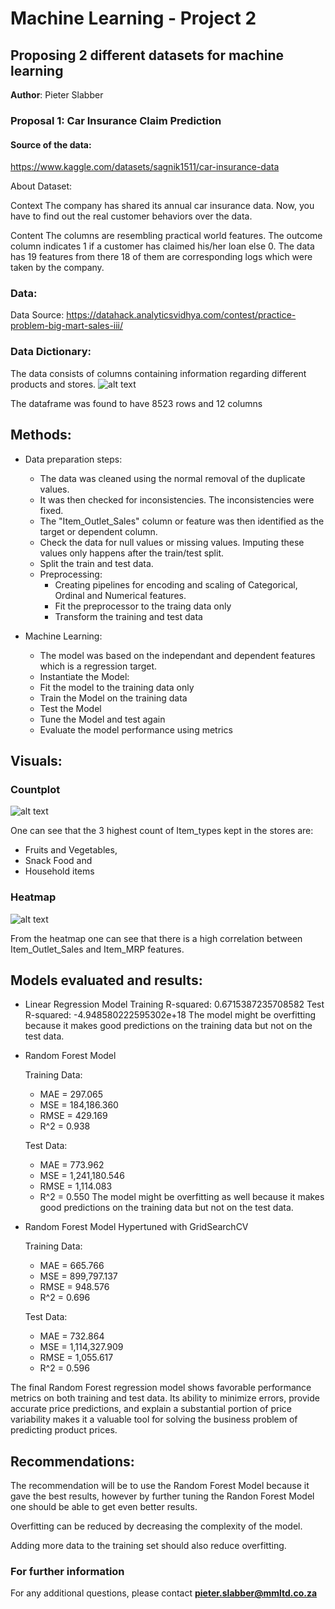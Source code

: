 # Machine Learning - Project 2
## Proposing 2 different datasets for machine learning

**Author**: Pieter Slabber


### Proposal 1: Car Insurance Claim Prediction

#### Source of the data:

https://www.kaggle.com/datasets/sagnik1511/car-insurance-data 


About Dataset:

Context
The company has shared its annual car insurance data. Now, you have to find out the real customer behaviors over the data.

Content
The columns are resembling practical world features.
The outcome column indicates 1 if a customer has claimed his/her loan else 0.
The data has 19 features from there 18 of them are corresponding logs which were taken by the company.


### Data:
Data Source: https://datahack.analyticsvidhya.com/contest/practice-problem-big-mart-sales-iii/

### Data Dictionary:
The data consists of columns containing information regarding different products and stores.
![alt text](https://github.com/SlabberP/Prediction-of-Product-Sales/blob/main/Data%20Dictionary.GIF)

The dataframe was found to have 8523 rows and 12 columns

## Methods:
- Data preparation steps:
  - The data was cleaned using the normal removal of the duplicate values.
  - It was then checked for inconsistencies. The inconsistencies were fixed.
  - The "Item_Outlet_Sales" column or feature was then identified as the target or dependent column.
  - Check the data for null values or missing values. Imputing these values only happens after the train/test split.
  - Split the train and test data.
  - Preprocessing:
     - Creating pipelines for encoding and scaling of Categorical, Ordinal and Numerical features.
     - Fit the preprocessor to the traing data only
     - Transform the training and test data
  
- Machine Learning:
  - The model was based on the independant and dependent features which is a regression target.
  - Instantiate the Model:
  - Fit the model to the training data only
  - Train the Model on the training data
  - Test the Model
  - Tune the Model and test again
  - Evaluate the model performance using metrics
    
## Visuals:     
### Countplot
![alt text](https://github.com/SlabberP/Prediction-of-Product-Sales/blob/main/CountPlot.png)

One can see that the 3 highest count of Item_types kept in the stores are:
- Fruits and Vegetables,
- Snack Food and
- Household items

### Heatmap
![alt text](https://github.com/SlabberP/Prediction-of-Product-Sales/blob/main/Heatmap.png)

From the heatmap one can see that there is a high correlation between Item_Outlet_Sales and Item_MRP features.

## Models evaluated and results: 

- Linear Regression Model
  Training R-squared: 0.6715387235708582
  Test R-squared: -4.948580222595302e+18
  The model might be overfitting because it makes good predictions on the training data but not on the test data.
  
- Random Forest Model

  Training Data:
  - MAE = 297.065
  - MSE = 184,186.360
  - RMSE = 429.169
  - R^2 = 0.938
  
  Test Data:
  - MAE = 773.962
  - MSE = 1,241,180.546
  - RMSE = 1,114.083
  - R^2 = 0.550
  The model might be overfitting as well because it makes good predictions on the training data but not on the test data.

- Random Forest Model Hypertuned with GridSearchCV

  Training Data:
  - MAE = 665.766
  - MSE = 899,797.137
  - RMSE = 948.576
  - R^2 = 0.696 
  
  Test Data:
  - MAE = 732.864
  - MSE = 1,114,327.909
  - RMSE = 1,055.617
  - R^2 = 0.596
    
The final Random Forest regression model shows favorable performance metrics on both training and test data. 
Its ability to minimize errors, provide accurate price predictions, and explain a substantial portion of price variability makes it a valuable tool for solving the business problem of predicting product prices. 

## Recommendations:

The recommendation will be to use the Random Forest Model because it gave the best results, however 
by further tuning the Randon Forest Model one should be able to get even better results.

Overfitting can be reduced by decreasing the complexity of the model. 

Adding more data to the training set should also reduce overfitting.

### For further information

For any additional questions, please contact **pieter.slabber@mmltd.co.za**
